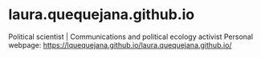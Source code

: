 # laura.quequejana.github.io
Political scientist | Communications and political ecology activist
Personal webpage: https://lquequejana.github.io/laura.quequejana.github.io/
